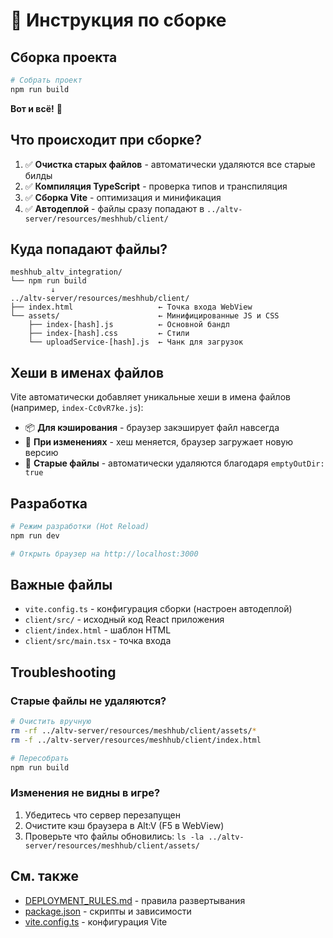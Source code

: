 # 🚀 Инструкция по сборке

## Сборка проекта

```bash
# Собрать проект
npm run build
```

**Вот и всё!** 🎉

## Что происходит при сборке?

1. ✅ **Очистка старых файлов** - автоматически удаляются все старые билды
2. ✅ **Компиляция TypeScript** - проверка типов и транспиляция
3. ✅ **Сборка Vite** - оптимизация и минификация
4. ✅ **Автодеплой** - файлы сразу попадают в `../altv-server/resources/meshhub/client/`

## Куда попадают файлы?

```
meshhub_altv_integration/
└── npm run build
         ↓
../altv-server/resources/meshhub/client/
├── index.html                   ← Точка входа WebView
└── assets/                      ← Минифицированные JS и CSS
    ├── index-[hash].js          ← Основной бандл
    ├── index-[hash].css         ← Стили
    └── uploadService-[hash].js  ← Чанк для загрузок
```

## Хеши в именах файлов

Vite автоматически добавляет уникальные хеши в имена файлов (например, `index-Cc0vR7ke.js`):
- 📦 **Для кэширования** - браузер закэширует файл навсегда
- 🔄 **При изменениях** - хеш меняется, браузер загружает новую версию
- 🧹 **Старые файлы** - автоматически удаляются благодаря `emptyOutDir: true`

## Разработка

```bash
# Режим разработки (Hot Reload)
npm run dev

# Открыть браузер на http://localhost:3000
```

## Важные файлы

- `vite.config.ts` - конфигурация сборки (настроен автодеплой)
- `client/src/` - исходный код React приложения
- `client/index.html` - шаблон HTML
- `client/src/main.tsx` - точка входа

## Troubleshooting

### Старые файлы не удаляются?

```bash
# Очистить вручную
rm -rf ../altv-server/resources/meshhub/client/assets/*
rm -f ../altv-server/resources/meshhub/client/index.html

# Пересобрать
npm run build
```

### Изменения не видны в игре?

1. Убедитесь что сервер перезапущен
2. Очистите кэш браузера в Alt:V (F5 в WebView)
3. Проверьте что файлы обновились: `ls -la ../altv-server/resources/meshhub/client/assets/`

## См. также

- [DEPLOYMENT_RULES.md](../DOCS/DEPLOYMENT_RULES.md) - правила развертывания
- [package.json](package.json) - скрипты и зависимости
- [vite.config.ts](vite.config.ts) - конфигурация Vite

